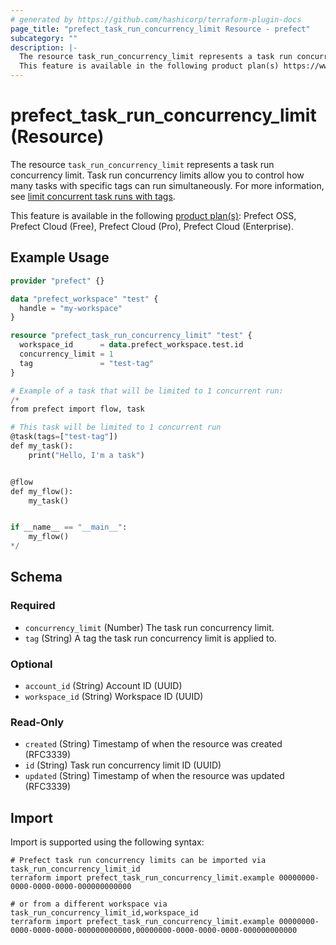 ```yaml
---
# generated by https://github.com/hashicorp/terraform-plugin-docs
page_title: "prefect_task_run_concurrency_limit Resource - prefect"
subcategory: ""
description: |-
  The resource task_run_concurrency_limit represents a task run concurrency limit. Task run concurrency limits allow you to control how many tasks with specific tags can run simultaneously. For more information, see limit concurrent task runs with tags https://docs.prefect.io/v3/develop/task-run-limits.
  This feature is available in the following product plan(s) https://www.prefect.io/pricing: Prefect OSS, Prefect Cloud (Free), Prefect Cloud (Pro), Prefect Cloud (Enterprise).
---
```


# prefect_task_run_concurrency_limit (Resource)

The resource `task_run_concurrency_limit` represents a task run concurrency limit. Task run concurrency limits allow you to control how many tasks with specific tags can run simultaneously. For more information, see [limit concurrent task runs with tags](https://docs.prefect.io/v3/develop/task-run-limits).

This feature is available in the following [product plan(s)](https://www.prefect.io/pricing): Prefect OSS, Prefect Cloud (Free), Prefect Cloud (Pro), Prefect Cloud (Enterprise).

## Example Usage

```terraform
provider "prefect" {}

data "prefect_workspace" "test" {
  handle = "my-workspace"
}

resource "prefect_task_run_concurrency_limit" "test" {
  workspace_id      = data.prefect_workspace.test.id
  concurrency_limit = 1
  tag               = "test-tag"
}

# Example of a task that will be limited to 1 concurrent run:
/*
from prefect import flow, task

# This task will be limited to 1 concurrent run
@task(tags=["test-tag"])
def my_task():
    print("Hello, I'm a task")


@flow
def my_flow():
    my_task()


if __name__ == "__main__":
    my_flow()
*/
```

<!-- schema generated by tfplugindocs -->
## Schema

### Required

- `concurrency_limit` (Number) The task run concurrency limit.
- `tag` (String) A tag the task run concurrency limit is applied to.

### Optional

- `account_id` (String) Account ID (UUID)
- `workspace_id` (String) Workspace ID (UUID)

### Read-Only

- `created` (String) Timestamp of when the resource was created (RFC3339)
- `id` (String) Task run concurrency limit ID (UUID)
- `updated` (String) Timestamp of when the resource was updated (RFC3339)

## Import

Import is supported using the following syntax:

```shell
# Prefect task run concurrency limits can be imported via task_run_concurrency_limit_id
terraform import prefect_task_run_concurrency_limit.example 00000000-0000-0000-0000-000000000000

# or from a different workspace via task_run_concurrency_limit_id,workspace_id
terraform import prefect_task_run_concurrency_limit.example 00000000-0000-0000-0000-000000000000,00000000-0000-0000-0000-000000000000
```
